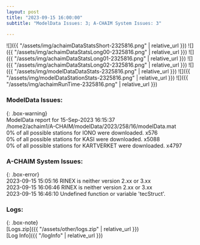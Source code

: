 ```yaml
---
layout: post
title: "2023-09-15 16:00:00"
subtitle: "ModelData Issues: 3; A-CHAIM System Issues: 3"

---
```


![]({{ "/assets/img/achaimDataStatsShort-2325816.png" | relative_url }})
![]({{ "/assets/img/achaimDataStatsLong00-2325816.png" | relative_url }})
![]({{ "/assets/img/achaimDataStatsLong01-2325816.png" | relative_url }})
![]({{ "/assets/img/achaimDataStatsLong02-2325816.png" | relative_url }})
![]({{ "/assets/img/modelDataDataStats-2325816.png" | relative_url }})
![]({{ "/assets/img/modelDataStationStats-2325816.png" | relative_url }})
![]({{ "/assets/img/achaimRunTime-2325816.png" | relative_url }})


### ModelData Issues:  
  
{: .box-warning}  
 ModelData report for 15-Sep-2023 16:15:37   
 /home2/achaim1/A-CHAIM/modelData/2023/258/16/modelData.mat   
 0% of all possible stations for IONO were downloaded. x576   
 0% of all possible stations for KASI were downloaded. x5088   
 0% of all possible stations for KARTVERKET were downloaded. x4797   
  
### A-CHAIM System Issues:  
  
{: .box-error}  
2023-09-15 15:05:16 RINEX is neither version 2.xx or 3.xx  
2023-09-15 16:06:46 RINEX is neither version 2.xx or 3.xx  
2023-09-15 16:46:10 Undefined function or variable 'tecStruct'.  

### Logs:  
  
{: .box-note}  
[Logs.zip]({{ "/assets/other/logs.zip" | relative_url }})  
[Log Info]({{ "/logInfo" | relative_url }})  
